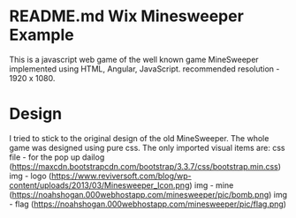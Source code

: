 # README.md Wix Minesweeper Example

This is a javascript web game of the well known game MineSweeper implemented using HTML, Angular, JavaScript.
recommended resolution - 1920 x 1080.

# Design

I tried to stick to the original design of the old MineSweeper.
The whole game was designed using pure css.
The only imported visual items are:
css file - for the pop up dailog (https://maxcdn.bootstrapcdn.com/bootstrap/3.3.7/css/bootstrap.min.css)
img  - logo (https://www.reviversoft.com/blog/wp-content/uploads/2013/03/Minesweeper_Icon.png)
img - mine (https://noahshogan.000webhostapp.com/minesweeper/pic/bomb.png)
img - flag (https://noahshogan.000webhostapp.com/minesweeper/pic/flag.png)
